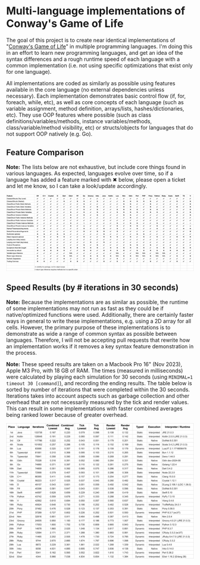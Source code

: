 # Multi-language implementations of Conway's Game of Life

The goal of this project is to create near identical implementations of "[Conway's Game of Life](http://en.wikipedia.org/wiki/Conway's_Game_of_Life)" in multiple programming languages. I'm doing this in an effort to learn new programming languages, and get an idea of the syntax differences and a rough runtime speed of each language with a common implementation (i.e. not using specific optimizations that exist only for one language).

All implementations are coded as similarly as possible using features available in the core language (no external dependencies unless necessary). Each implementation demonstrates basic control flow (if, for, foreach, while, etc), as well as core concepts of each language (such as variable assignment, method definition, arrays/lists, hashes/dictionaries, etc). They use OOP features where possible (such as class definitions/variables/methods, instance variables/methods, class/variable/method visibility, etc) or structs/objects for languages that do not support OOP natively (e.g. Go).

## Feature Comparison

**Note:** The lists below are not exhaustive, but include core things found in various languages. As expected, languages evolve over time, so if a language has added a feature marked with ✖ below, please open a ticket and let me know, so I can take a look/update accordingly.

[![Feature Comparison Spreadsheet](/features.png)](https://docs.google.com/spreadsheets/d/1XF2xgN_T3FIeFjJ4iqM1NvcvMG6Zz3ytyJXbvEDVb-U/edit?usp=sharing#gid=0)

## Speed Results (by # iterations in 30 seconds)

**Note:** Because the implementations are as similar as possible, the runtime of some implementations may not run as fast as they could be if native/optimized functions were used. Additionally, there are certainly faster ways in general to write these implementations, e.g. using a 2D array for all cells. However, the primary purpose of these implementations is to demonstrate as wide a range of common syntax as possible between languages. Therefore, I will not be accepting pull requests that rewrite how an implementation works if it removes a key syntax feature demonstration in the process.

**Note:** These speed results are taken on a Macbook Pro 16" (Nov 2023), Apple M3 Pro, with 18 GB of RAM. The times (measured in milliseconds) were calculated by playing each simulation for 30 seconds (using `MINIMAL=1 timeout 30 [command]`), and recording the ending results. The table below is sorted by number of iterations that were completed within the 30 seconds. Iterations takes into account aspects such as garbage collection and other overhead that are not necessarily measured by the tick and render values. This can result in some implementations with faster combined averages being ranked lower because of greater overhead.

[![Speed Results Spreadsheet](/results.png)](https://docs.google.com/spreadsheets/d/1XF2xgN_T3FIeFjJ4iqM1NvcvMG6Zz3ytyJXbvEDVb-U/edit?usp=sharing#gid=1866601212)
